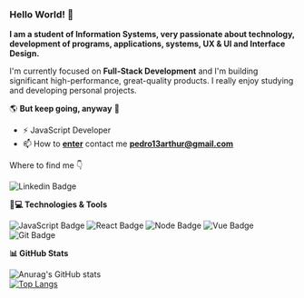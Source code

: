 ### Hello World! 👋

**I am a student of Information Systems, very passionate about technology, development of programs, applications, systems, UX & UI and Interface Design.**

I'm currently focused on **Full-Stack Development** and I'm building significant high-performance, great-quality products. I really enjoy studying and developing personal projects.

🌎 **But keep going, anyway** 🧠

- ⚡ JavaScript Developer
- 📫 How to **[enter](mailto:pedro13arthur@gmail.com)** contact me **[pedro13arthur@gmail.com](mailto:pedro13arthur@gmail.com)**

Where to find me  👇
 
![Linkedin Badge](https://img.shields.io/badge/LinkedIn-0077B5?style=for-the-badge&logo=linkedin&logoColor=white&link=https://www.linkedin.com/in/pedro-arthur-simeão/)

**🚀💻 Technologies & Tools**

![JavaScript Badge](https://img.shields.io/badge/JavaScript-F7DF1E?style=for-the-badge&logo=javascript&logoColor=black) ![React Badge](https://img.shields.io/badge/React-20232A?style=for-the-badge&logo=react&logoColor=61DAFB) ![Node Badge](https://img.shields.io/badge/Node.js-43853D?style=for-the-badge&logo=node.js&logoColor=white) ![Vue Badge](https://img.shields.io/badge/-Vue-4fc08d?style=for-the-badge&logo=Vue.js&logoColor=fff) ![Git Badge](https://img.shields.io/badge/Git-F05032?style=for-the-badge&logo=git&logoColor=white)

**📊 GitHub Stats**

![Anurag's GitHub stats](https://github-readme-stats.vercel.app/api?username=Pedro-Arthur&show_icons=true&theme=dracula)
<br />
[![Top Langs](https://github-readme-stats.vercel.app/api/top-langs/?username=Pedro-Arthur&layout=compact)](https://github.com/Pedro-Arthur/github-readme-stats)
